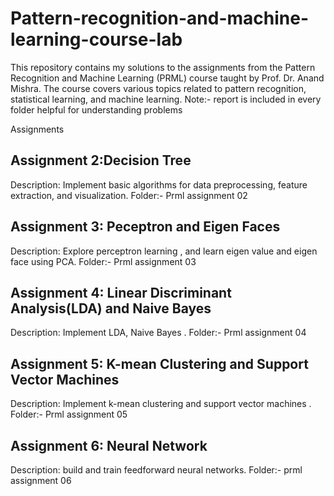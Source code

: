 # Pattern-recognition-and-machine-learning-course-lab
This repository contains my solutions to the assignments from the Pattern Recognition and Machine Learning (PRML) course taught by Prof. Dr. Anand Mishra. The course covers various topics related to pattern recognition, statistical learning, and machine learning.
Note:- report is included in every folder helpful for understanding problems


Assignments
## Assignment 2:Decision Tree 
Description: Implement basic algorithms for data preprocessing, feature extraction, and visualization.
Folder:- Prml assignment 02 
## Assignment 3: Peceptron and Eigen Faces 
Description: Explore perceptron learning , and  learn eigen value and eigen face using PCA.
Folder:- Prml assignment 03
## Assignment 4: Linear Discriminant Analysis(LDA) and Naive Bayes 
Description: Implement LDA, Naive Bayes .
Folder:- Prml assignment 04
## Assignment 5: K-mean Clustering and Support Vector Machines 
Description: Implement k-mean clustering and support vector machines .
Folder:- Prml assignment 05
## Assignment 6: Neural Network 
Description: build and train feedforward neural networks.
Folder:- prml assignment 06
